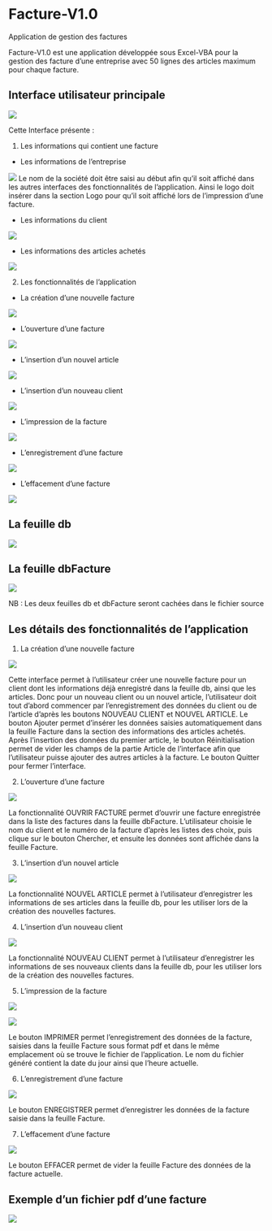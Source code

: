 # Facture-V1.0
Application de gestion des factures

Facture-V1.0 est une application développée sous Excel-VBA pour la gestion des facture d’une entreprise avec 50 lignes des articles maximum pour chaque facture. 
 ## Interface utilisateur principale
 ![](Images/1.PNG)
 
 Cette Interface présente :
 1. Les informations qui contient une facture
   * Les informations de l’entreprise
   
![](Images/2.PNG)
Le nom de la société doit être saisi au début afin qu’il soit affiché dans les autres interfaces des fonctionnalités de l’application.
Ainsi le logo doit insérer dans la section Logo pour qu’il soit affiché lors de l’impression d’une facture.  

* Les informations du client

![](Images/3.PNG)

* Les informations des articles achetés

![](Images/4.PNG)

2. Les fonctionnalités de l’application

* La création d’une nouvelle facture

![](Images/5.PNG)

* L’ouverture d’une facture

![](Images/6.PNG)

* L’insertion d’un nouvel article

![](Images/7.PNG)

* L’insertion d’un nouveau client

![](Images/8.PNG)

*	L’impression de la facture

![](Images/9.PNG)

*	L’enregistrement d’une facture

![](Images/10.PNG)

*	L’effacement d’une facture

![](Images/11.PNG)

## La feuille db
![](Images/12.PNG)

## La feuille dbFacture
![](Images/13.PNG)

NB : Les deux feuilles db et dbFacture seront cachées dans le fichier source

## Les détails des fonctionnalités de l’application 

1. La création d’une nouvelle facture

![](Images/14.PNG)

Cette interface permet à l’utilisateur créer une nouvelle facture pour un client dont les informations déjà enregistré dans la feuille db, ainsi que les articles.
Donc pour un nouveau client ou un nouvel article, l’utilisateur doit tout d’abord commencer par l’enregistrement des données du client ou de l’article d’après les boutons NOUVEAU CLIENT et NOUVEL ARTICLE.
Le bouton Ajouter permet d’insérer les données saisies automatiquement dans la feuille Facture dans la section des informations des articles achetés.
Après l’insertion des données du premier article, le bouton Réinitialisation permet de vider les champs de la partie Article de l’interface afin que l’utilisateur puisse ajouter des autres articles à la facture.
Le bouton Quitter pour fermer l’interface.

2. L’ouverture d’une facture

![](Images/15.PNG)

La fonctionnalité OUVRIR FACTURE permet d’ouvrir une facture enregistrée dans la liste des factures dans la feuille dbFacture. 
L’utilisateur choisie le nom du client et le numéro de la facture d’après les listes des choix, puis clique sur le bouton Chercher, et ensuite les données sont affichée dans la feuille Facture.

3. L’insertion d’un nouvel article

![](Images/16.PNG)

La fonctionnalité NOUVEL ARTICLE permet à l’utilisateur d’enregistrer les informations de ses articles dans la feuille db, pour les utiliser lors de la création des nouvelles factures.

4. L’insertion d’un nouveau client

![](Images/17.PNG)

La fonctionnalité NOUVEAU CLIENT permet à l’utilisateur d’enregistrer les informations de ses nouveaux clients dans la feuille db, pour les utiliser lors de la création des nouvelles factures.

5. L’impression de la facture

![](Images/19.PNG)

![](Images/18.PNG)

Le bouton IMPRIMER permet l’enregistrement des données de la facture, saisies dans la feuille Facture sous format pdf et dans le même emplacement où se trouve le fichier de l’application.
Le nom du fichier généré contient la date du jour ainsi que l’heure actuelle.

6. L’enregistrement d’une facture

![](Images/20.PNG)

Le bouton ENREGISTRER permet d’enregistrer les données de la facture saisie dans la feuille Facture.

7. L’effacement d’une facture

![](Images/21.PNG)

Le bouton EFFACER permet de vider la feuille Facture des données de la facture actuelle.

## Exemple d’un fichier pdf d’une facture

![](Images/22.PNG)
